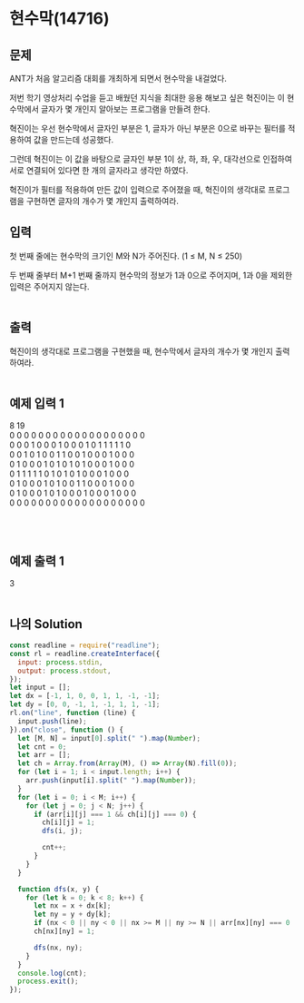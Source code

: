 # 현수막(14716)

## 문제

ANT가 처음 알고리즘 대회를 개최하게 되면서 현수막을 내걸었다.

저번 학기 영상처리 수업을 듣고 배웠던 지식을 최대한 응용 해보고 싶은 혁진이는 이 현수막에서 글자가 몇 개인지 알아보는 프로그램을 만들려 한다.

혁진이는 우선 현수막에서 글자인 부분은 1, 글자가 아닌 부분은 0으로 바꾸는 필터를 적용하여 값을 만드는데 성공했다.

그런데 혁진이는 이 값을 바탕으로 글자인 부분 1이 상, 하, 좌, 우, 대각선으로 인접하여 서로 연결되어 있다면 한 개의 글자라고 생각만 하였다.

혁진이가 필터를 적용하여 만든 값이 입력으로 주어졌을 때, 혁진이의 생각대로 프로그램을 구현하면 글자의 개수가 몇 개인지 출력하여라.

## 입력

첫 번째 줄에는 현수막의 크기인 M와 N가 주어진다. (1 ≤ M, N ≤ 250)

두 번째 줄부터 M+1 번째 줄까지 현수막의 정보가 1과 0으로 주어지며, 1과 0을 제외한 입력은 주어지지 않는다.
<br/>
<br/>

## 출력

혁진이의 생각대로 프로그램을 구현했을 때, 현수막에서 글자의 개수가 몇 개인지 출력하여라.
<br/>
<br/>

## 예제 입력 1

8 19<br/>
0 0 0 0 0 0 0 0 0 0 0 0 0 0 0 0 0 0 0<br/>
0 0 0 1 0 0 0 1 0 0 0 1 0 1 1 1 1 1 0<br/>
0 0 1 0 1 0 0 1 1 0 0 1 0 0 0 1 0 0 0<br/>
0 1 0 0 0 1 0 1 0 1 0 1 0 0 0 1 0 0 0<br/>
0 1 1 1 1 1 0 1 0 1 0 1 0 0 0 1 0 0 0<br/>
0 1 0 0 0 1 0 1 0 0 1 1 0 0 0 1 0 0 0<br/>
0 1 0 0 0 1 0 1 0 0 0 1 0 0 0 1 0 0 0<br/>
0 0 0 0 0 0 0 0 0 0 0 0 0 0 0 0 0 0 0

<br/>
<br/>

## 예제 출력 1

3
<br/>
<br/>

## 나의 Solution

```javascript
const readline = require("readline");
const rl = readline.createInterface({
  input: process.stdin,
  output: process.stdout,
});
let input = [];
let dx = [-1, 1, 0, 0, 1, 1, -1, -1];
let dy = [0, 0, -1, 1, -1, 1, 1, -1];
rl.on("line", function (line) {
  input.push(line);
}).on("close", function () {
  let [M, N] = input[0].split(" ").map(Number);
  let cnt = 0;
  let arr = [];
  let ch = Array.from(Array(M), () => Array(N).fill(0));
  for (let i = 1; i < input.length; i++) {
    arr.push(input[i].split(" ").map(Number));
  }
  for (let i = 0; i < M; i++) {
    for (let j = 0; j < N; j++) {
      if (arr[i][j] === 1 && ch[i][j] === 0) {
        ch[i][j] = 1;
        dfs(i, j);

        cnt++;
      }
    }
  }

  function dfs(x, y) {
    for (let k = 0; k < 8; k++) {
      let nx = x + dx[k];
      let ny = y + dy[k];
      if (nx < 0 || ny < 0 || nx >= M || ny >= N || arr[nx][ny] === 0 || ch[nx][ny] === 1) continue;
      ch[nx][ny] = 1;

      dfs(nx, ny);
    }
  }
  console.log(cnt);
  process.exit();
});
```
